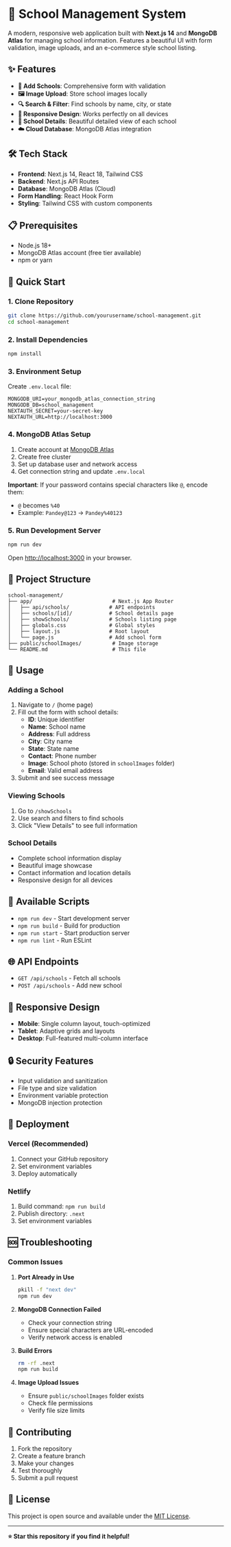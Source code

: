 # 🏫 School Management System

A modern, responsive web application built with **Next.js 14** and **MongoDB Atlas** for managing school information. Features a beautiful UI with form validation, image uploads, and an e-commerce style school listing.

## ✨ Features

- **📝 Add Schools**: Comprehensive form with validation
- **🖼️ Image Upload**: Store school images locally
- **🔍 Search & Filter**: Find schools by name, city, or state
- **📱 Responsive Design**: Works perfectly on all devices
- **🏫 School Details**: Beautiful detailed view of each school
- **☁️ Cloud Database**: MongoDB Atlas integration

## 🛠️ Tech Stack

- **Frontend**: Next.js 14, React 18, Tailwind CSS
- **Backend**: Next.js API Routes
- **Database**: MongoDB Atlas (Cloud)
- **Form Handling**: React Hook Form
- **Styling**: Tailwind CSS with custom components

## 📋 Prerequisites

- Node.js 18+
- MongoDB Atlas account (free tier available)
- npm or yarn

## 🚀 Quick Start

### 1. Clone Repository
```bash
git clone https://github.com/yourusername/school-management.git
cd school-management
```

### 2. Install Dependencies
```bash
npm install
```

### 3. Environment Setup
Create `.env.local` file:
```env
MONGODB_URI=your_mongodb_atlas_connection_string
MONGODB_DB=school_management
NEXTAUTH_SECRET=your-secret-key
NEXTAUTH_URL=http://localhost:3000
```

### 4. MongoDB Atlas Setup
1. Create account at [MongoDB Atlas](https://www.mongodb.com/atlas)
2. Create free cluster
3. Set up database user and network access
4. Get connection string and update `.env.local`

**Important**: If your password contains special characters like `@`, encode them:
- `@` becomes `%40`
- Example: `Pandey@123` → `Pandey%40123`

### 5. Run Development Server
```bash
npm run dev
```

Open [http://localhost:3000](http://localhost:3000) in your browser.

## 📁 Project Structure

```
school-management/
├── app/                          # Next.js App Router
│   ├── api/schools/             # API endpoints
│   ├── schools/[id]/            # School details page
│   ├── showSchools/             # Schools listing page
│   ├── globals.css              # Global styles
│   ├── layout.js                # Root layout
│   └── page.js                  # Add school form
├── public/schoolImages/          # Image storage
└── README.md                     # This file
```

## 🎯 Usage

### Adding a School
1. Navigate to `/` (home page)
2. Fill out the form with school details:
   - **ID**: Unique identifier
   - **Name**: School name
   - **Address**: Full address
   - **City**: City name
   - **State**: State name
   - **Contact**: Phone number
   - **Image**: School photo (stored in `schoolImages` folder)
   - **Email**: Valid email address
3. Submit and see success message

### Viewing Schools
1. Go to `/showSchools`
2. Use search and filters to find schools
3. Click "View Details" to see full information

### School Details
- Complete school information display
- Beautiful image showcase
- Contact information and location details
- Responsive design for all devices

## 🔧 Available Scripts

- `npm run dev` - Start development server
- `npm run build` - Build for production
- `npm run start` - Start production server
- `npm run lint` - Run ESLint

## 🌐 API Endpoints

- `GET /api/schools` - Fetch all schools
- `POST /api/schools` - Add new school

## 📱 Responsive Design

- **Mobile**: Single column layout, touch-optimized
- **Tablet**: Adaptive grids and layouts
- **Desktop**: Full-featured multi-column interface

## 🔒 Security Features

- Input validation and sanitization
- File type and size validation
- Environment variable protection
- MongoDB injection protection

## 🚀 Deployment

### Vercel (Recommended)
1. Connect your GitHub repository
2. Set environment variables
3. Deploy automatically

### Netlify
1. Build command: `npm run build`
2. Publish directory: `.next`
3. Set environment variables

## 🆘 Troubleshooting

### Common Issues

1. **Port Already in Use**
   ```bash
   pkill -f "next dev"
   npm run dev
   ```

2. **MongoDB Connection Failed**
   - Check your connection string
   - Ensure special characters are URL-encoded
   - Verify network access is enabled

3. **Build Errors**
   ```bash
   rm -rf .next
   npm run build
   ```

4. **Image Upload Issues**
   - Ensure `public/schoolImages` folder exists
   - Check file permissions
   - Verify file size limits

## 🤝 Contributing

1. Fork the repository
2. Create a feature branch
3. Make your changes
4. Test thoroughly
5. Submit a pull request

## 📄 License

This project is open source and available under the [MIT License](LICENSE).

---

**⭐ Star this repository if you find it helpful!**
